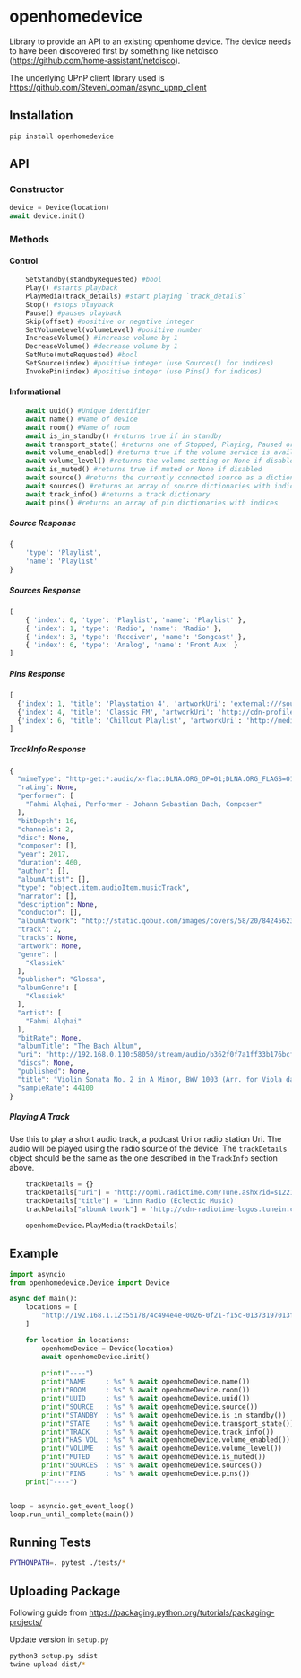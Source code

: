 # openhomedevice

Library to provide an API to an existing openhome device. The device needs to have been discovered first by something like netdisco (https://github.com/home-assistant/netdisco).

The underlying UPnP client library used is https://github.com/StevenLooman/async_upnp_client

## Installation

`pip install openhomedevice`

## API

### Constructor

```python
device = Device(location)
await device.init()
```

### Methods

#### Control

```python
    SetStandby(standbyRequested) #bool
    Play() #starts playback
    PlayMedia(track_details) #start playing `track_details`
    Stop() #stops playback
    Pause() #pauses playback
    Skip(offset) #positive or negative integer
    SetVolumeLevel(volumeLevel) #positive number
    IncreaseVolume() #increase volume by 1
    DecreaseVolume() #decrease volume by 1
    SetMute(muteRequested) #bool
    SetSource(index) #positive integer (use Sources() for indices)
    InvokePin(index) #positive integer (use Pins() for indices)
```

#### Informational

```python
    await uuid() #Unique identifier
    await name() #Name of device
    await room() #Name of room
    await is_in_standby() #returns true if in standby
    await transport_state() #returns one of Stopped, Playing, Paused or Buffering.
    await volume_enabled() #returns true if the volume service is available
    await volume_level() #returns the volume setting or None if disabled
    await is_muted() #returns true if muted or None if disabled
    await source() #returns the currently connected source as a dictionary
    await sources() #returns an array of source dictionaries with indices
    await track_info() #returns a track dictionary
    await pins() #returns an array of pin dictionaries with indices
```

##### Source Response

```python
{
    'type': 'Playlist',
    'name': 'Playlist'
}
```

##### Sources Response

```python
[
    { 'index': 0, 'type': 'Playlist', 'name': 'Playlist' },
    { 'index': 1, 'type': 'Radio', 'name': 'Radio' },
    { 'index': 3, 'type': 'Receiver', 'name': 'Songcast' },
    { 'index': 6, 'type': 'Analog', 'name': 'Front Aux' }
]
```

##### Pins Response

```python
[
  {'index': 1, 'title': 'Playstation 4', 'artworkUri': 'external:///source?type=Hdmi&systemName=HDMI3'}
  {'index': 4, 'title': 'Classic FM', 'artworkUri': 'http://cdn-profiles.tunein.com/s8439/images/logoq.png?t=1'}
  {'index': 6, 'title': 'Chillout Playlist', 'artworkUri': 'http://media/artwork/chillout-playlist.png'}
]
```

##### TrackInfo Response

```python
{
  "mimeType": "http-get:*:audio/x-flac:DLNA.ORG_OP=01;DLNA.ORG_FLAGS=01700000000000000000000000000000",
  "rating": None,
  "performer": [
    "Fahmi Alqhai, Performer - Johann Sebastian Bach, Composer"
  ],
  "bitDepth": 16,
  "channels": 2,
  "disc": None,
  "composer": [],
  "year": 2017,
  "duration": 460,
  "author": [],
  "albumArtist": [],
  "type": "object.item.audioItem.musicTrack",
  "narrator": [],
  "description": None,
  "conductor": [],
  "albumArtwork": "http://static.qobuz.com/images/covers/58/20/8424562332058_600.jpg",
  "track": 2,
  "tracks": None,
  "artwork": None,
  "genre": [
    "Klassiek"
  ],
  "publisher": "Glossa",
  "albumGenre": [
    "Klassiek"
  ],
  "artist": [
    "Fahmi Alqhai"
  ],
  "bitRate": None,
  "albumTitle": "The Bach Album",
  "uri": "http://192.168.0.110:58050/stream/audio/b362f0f7a1ff33b176bcf2adde75af96.flac",
  "discs": None,
  "published": None,
  "title": "Violin Sonata No. 2 in A Minor, BWV 1003 (Arr. for Viola da gamba) : Violin Sonata No. 2 in A Minor, BWV 1003 (Arr. for Viola da gamba): II. Fuga",
  "sampleRate": 44100
}
```

##### Playing A Track

Use this to play a short audio track, a podcast Uri or radio station Uri. The audio will be played using the radio source of the device. The `trackDetails` object should be the same as the one described in the `TrackInfo` section above.

```python
    trackDetails = {}
    trackDetails["uri"] = "http://opml.radiotime.com/Tune.ashx?id=s122119"
    trackDetails["title"] = 'Linn Radio (Eclectic Music)'
    trackDetails["albumArtwork"] = 'http://cdn-radiotime-logos.tunein.com/s122119q.png'

    openhomeDevice.PlayMedia(trackDetails)
```

## Example

```python
import asyncio
from openhomedevice.Device import Device

async def main():
    locations = [
        "http://192.168.1.12:55178/4c494e4e-0026-0f21-f15c-01373197013f/Upnp/device.xml"
    ]

    for location in locations:
        openhomeDevice = Device(location)
        await openhomeDevice.init()
        
        print("----")
        print("NAME     : %s" % await openhomeDevice.name())
        print("ROOM     : %s" % await openhomeDevice.room())
        print("UUID     : %s" % await openhomeDevice.uuid())
        print("SOURCE   : %s" % await openhomeDevice.source())
        print("STANDBY  : %s" % await openhomeDevice.is_in_standby())
        print("STATE    : %s" % await openhomeDevice.transport_state())
        print("TRACK    : %s" % await openhomeDevice.track_info())
        print("HAS VOL  : %s" % await openhomeDevice.volume_enabled())
        print("VOLUME   : %s" % await openhomeDevice.volume_level())
        print("MUTED    : %s" % await openhomeDevice.is_muted())
        print("SOURCES  : %s" % await openhomeDevice.sources())
        print("PINS     : %s" % await openhomeDevice.pins())
    print("----")


loop = asyncio.get_event_loop()
loop.run_until_complete(main())
```

## Running Tests

```bash
PYTHONPATH=. pytest ./tests/*
```

## Uploading Package

Following guide from https://packaging.python.org/tutorials/packaging-projects/

Update version in `setup.py`

```sh
python3 setup.py sdist
twine upload dist/*
```
